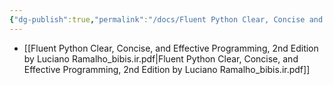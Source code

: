 ```yaml
---
{"dg-publish":true,"permalink":"/docs/Fluent Python Clear, Concise and Effective Programming, 2nd Edition/","title":"Fluent Python Clear, Concise and Effective Programming, 2nd Edition"}
---
```


- [[Fluent Python Clear, Concise, and Effective Programming, 2nd Edition by Luciano Ramalho_bibis.ir.pdf\|Fluent Python Clear, Concise, and Effective Programming, 2nd Edition by Luciano Ramalho_bibis.ir.pdf]]
